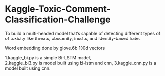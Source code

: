 # Kaggle-Toxic-Comment-Classification-Challenge
To build a multi-headed model that’s capable of detecting different types of of toxicity like threats, obscenity, insults, and identity-based hate.

Word embedding done by glove.6b 100d vectors

1.kaggle_bi.py is a simple Bi-LSTM model,  
2.kaggle_bi3.py is model built using bi-lstm and cnn,
3.kaggle_cnn.py is a model built using cnn.
